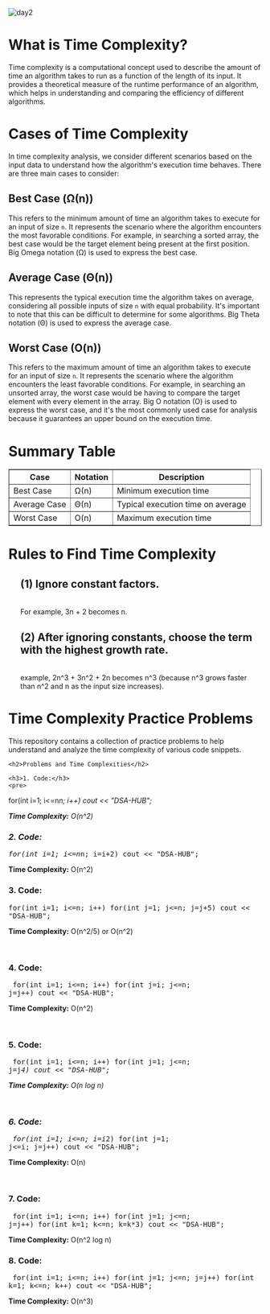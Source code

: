 ![day2](https://github.com/user-attachments/assets/a57294bf-3a27-4e4e-8a3c-78adac5cba65)

<h1>What is Time Complexity?</h1>
    <p>Time complexity is a computational concept used to describe the amount of time an algorithm takes to run as a function of the length of its input. It provides a theoretical measure of the runtime performance of an algorithm, which helps in understanding and comparing the efficiency of different algorithms.</p>
    <h1>Cases of Time Complexity</h1>
    <p>In time complexity analysis, we consider different scenarios based on the input data to understand how the algorithm's execution time behaves. There are three main cases to consider:</p>
    <h2>Best Case (Ω(n))</h2>
    <p>This refers to the minimum amount of time an algorithm takes to execute for an input of size <code>n</code>. It represents the scenario where the algorithm encounters the most favorable conditions. For example, in searching a sorted array, the best case would be the target element being present at the first position. Big Omega notation (Ω) is used to express the best case.</p>
    <h2>Average Case (Θ(n))</h2>
    <p>This represents the typical execution time the algorithm takes on average, considering all possible inputs of size <code>n</code> with equal probability. It's important to note that this can be difficult to determine for some algorithms. Big Theta notation (Θ) is used to express the average case.</p>
    <h2>Worst Case (O(n))</h2>
    <p>This refers to the maximum amount of time an algorithm takes to execute for an input of size <code>n</code>. It represents the scenario where the algorithm encounters the least favorable conditions. For example, in searching an unsorted array, the worst case would be having to compare the target element with every element in the array. Big O notation (O) is used to express the worst case, and it's the most commonly used case for analysis because it guarantees an upper bound on the execution time.</p>
    <h1>Summary Table</h1>
    <table border="1">
        <thead>
            <tr>
                <th>Case</th>
                <th>Notation</th>
                <th>Description</th>
            </tr>
        </thead>
        <tbody>
            <tr>
                <td>Best Case</td>
                <td>Ω(n)</td>
                <td>Minimum execution time</td>
            </tr>
            <tr>
                <td>Average Case</td>
                <td>Θ(n)</td>
                <td>Typical execution time on average</td>
            </tr>
            <tr>
                <td>Worst Case</td>
                <td>O(n)</td>
                <td>Maximum execution time</td>
            </tr>
        </tbody>
    </table>
    <h1>Rules to Find Time Complexity</h1>
    <ol>
      <h2>(1) Ignore constant factors. </h2> <br>For example, 3n + 2 becomes n.
      <h2> (2) After ignoring constants, choose the term with the highest growth rate. </h2> <br>example, 2n^3 + 3n^2 + 2n becomes n^3 (because n^3 grows faster than n^2 and n as the input size increases).</li>
    </ol>
    <h1>Time Complexity Practice Problems</h1>
    <p>This repository contains a collection of practice problems to help understand and analyze the time complexity of various code snippets.</p>
    
    <h2>Problems and Time Complexities</h2>
    
    <h3>1. Code:</h3>
    <pre>
for(int i=1; i&lt;=n*n; i++) 
    cout &lt;&lt; "DSA-HUB";
    </pre>
    <p><strong>Time Complexity:</strong> O(n^2)</p>
    <h3>2. Code:</h3>
    <pre>
for(int i=1; i&lt;=n*n; i=i+2) 
    cout &lt;&lt; "DSA-HUB";
    </pre>
    <p><strong>Time Complexity:</strong> O(n^2)</p>
    <h3>3. Code:</h3>
    <pre>
for(int i=1; i&lt;=n; i++) 
    for(int j=1; j&lt;=n; j=j+5)
        cout &lt;&lt; "DSA-HUB";
    </pre>
    <p><strong>Time Complexity:</strong> O(n^2/5) or O(n^2)</p>    
    <h3>4. Code:</h3>
    <pre>
for(int i=1; i&lt;=n; i++) 
    for(int j=i; j&lt;=n; j=j++)
        cout &lt;&lt; "DSA-HUB";
    </pre>
    <p><strong>Time Complexity:</strong> O(n^2)</p>    
    <h3>5. Code:</h3>
    <pre>
for(int i=1; i&lt;=n; i++) 
    for(int j=1; j&lt;=n; j=j*4)
        cout &lt;&lt; "DSA-HUB";
    </pre>
    <p><strong>Time Complexity:</strong> O(n log n)</p>   
    <h3>6. Code:</h3>
    <pre>
for(int i=1; i&lt;=n; i=i*2) 
    for(int j=1; j&lt;=i; j=j++)
        cout &lt;&lt; "DSA-HUB";
    </pre>
    <p><strong>Time Complexity:</strong> O(n)</p>    
    <h3>7. Code:</h3>
    <pre>
for(int i=1; i&lt;=n; i++) 
    for(int j=1; j&lt;=n; j=j++)
        for(int k=1; k&lt;=n; k=k*3)
            cout &lt;&lt; "DSA-HUB";
    </pre>
    <p><strong>Time Complexity:</strong> O(n^2 log n)</p> 
    <h3>8. Code:</h3>
    <pre>
for(int i=1; i&lt;=n; i++) 
    for(int j=1; j&lt;=n; j=j++)
        for(int k=1; k&lt;=n; k++)
            cout &lt;&lt; "DSA-HUB";
    </pre>
    <p><strong>Time Complexity:</strong> O(n^3)</p>
